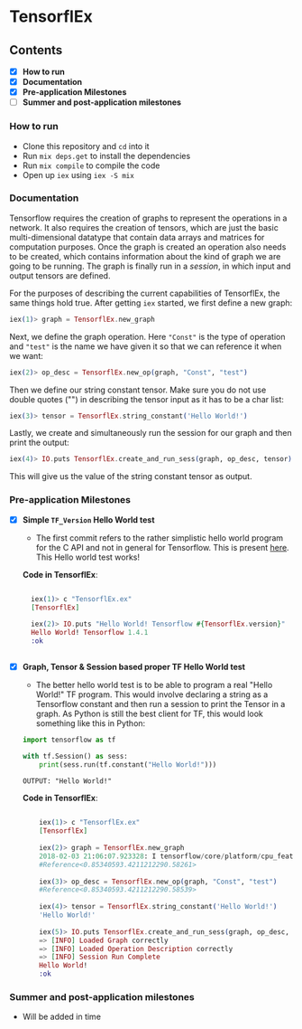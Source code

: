 # TensorflEx

## Contents
- [x] __How to run__
- [x] __Documentation__ 
- [x] __Pre-application Milestones__
- [ ] __Summer and post-application milestones__

### How to run
- Clone this repository and `cd` into it
- Run `mix deps.get` to install the dependencies
- Run `mix compile` to compile the code
- Open up `iex` using `iex -S mix`

### Documentation
Tensorflow requires the creation of graphs to represent the operations in a network. It also requires the creation of tensors, which are just the basic multi-dimensional datatype that contain data arrays and matrices for computation purposes. Once the graph is created an operation also needs to be created, which contains information about the kind of graph we are going to be running. The graph is finally run in a _session_, in which input and output tensors are defined.

For the purposes of describing the current capabilities of TensorflEx, the same things hold true. After getting `iex` started, we first define a new graph:
```elixir
iex(1)> graph = TensorflEx.new_graph
```
Next, we define the graph operation. Here `"Const"` is the type of operation and `"test"` is the name we have given it so that we can reference it when we want:
```elixir
iex(2)> op_desc = TensorflEx.new_op(graph, "Const", "test")
```
Then we define our string constant tensor. Make sure you do not use double quotes ("") in describing the tensor input as it has to be a char list:
```elixir
iex(3)> tensor = TensorflEx.string_constant('Hello World!')
```
Lastly, we create and simultaneously run the session for our graph and then print the output:
```elixir
iex(4)> IO.puts TensorflEx.create_and_run_sess(graph, op_desc, tensor)
```
This will give us the value of the string constant tensor as output. 

### Pre-application Milestones
- [x] __Simple `TF_Version` Hello World test__
    - The first commit refers to the rather simplistic hello world program for the C API and not in general for Tensorflow. This is present [here](https://www.tensorflow.org/install/install_c#validate_your_installation). This Hello world test works!

    __Code in TensorflEx__:
    
    ```elixir
    
      iex(1)> c "TensorflEx.ex"
      [TensorflEx]
        
      iex(2)> IO.puts "Hello World! Tensorflow #{TensorflEx.version}"
      Hello World! Tensorflow 1.4.1
      :ok
      
    ```
       
- [x] __Graph, Tensor & Session based proper TF Hello World test__
    - The better hello world test is to be able to program a real "Hello World!" TF program. This would involve declaring a string as a Tensorflow constant and then run a session to print the Tensor in a graph. As Python is still the best client for TF, this would look something like this in Python:

    ```python
    import tensorflow as tf

    with tf.Session() as sess:
        print(sess.run(tf.constant("Hello World!")))
    ```
    
    ```
    OUTPUT: "Hello World!"
    ```
    
    __Code in TensorflEx__:
        
    ```elixir
        
        iex(1)> c "TensorflEx.ex"
        [TensorflEx]
        
        iex(2)> graph = TensorflEx.new_graph
        2018-02-03 21:06:07.923328: I tensorflow/core/platform/cpu_feature_guard.cc:137] Your CPU supports instructions that this TensorFlow binary was not compiled to use: SSE4.1 SSE4.2 AVX AVX2 FMA
        #Reference<0.85340593.4211212290.58261>
        
        iex(3)> op_desc = TensorflEx.new_op(graph, "Const", "test")
        #Reference<0.85340593.4211212290.58539>
        
        iex(4)> tensor = TensorflEx.string_constant('Hello World!')
        'Hello World!'
        
        iex(5)> IO.puts TensorflEx.create_and_run_sess(graph, op_desc, tensor)
        => [INFO] Loaded Graph correctly
        => [INFO] Loaded Operation Description correctly
        => [INFO] Session Run Complete
        Hello World!
        :ok
   ```     
        
### Summer and post-application milestones
- Will be added in time

